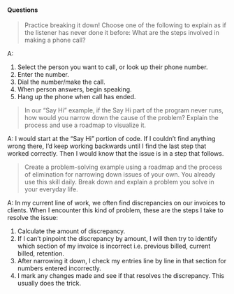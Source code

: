 
####  Questions

>  Practice breaking it down! Choose one of the following to explain as if the listener has never done it before:
What are the steps involved in making a phone call?


A:
1. Select the person you want to call, or look up their phone number.
1. Enter the number.
1. Dial the number/make the call.
1. When person answers, begin speaking.
1. Hang up the phone when call has ended.


>  In our “Say Hi” example, if the Say Hi part of the program never runs, how would you narrow down the cause of the problem? Explain the process and use a roadmap to visualize it.


A:  I would start at the “Say Hi” portion of code.  If I couldn’t find anything wrong there, I’d keep working backwards until I find the last step that worked correctly.  Then I would know that the issue is in a step that follows.


>  Create a problem-solving example using a roadmap and the process of elimination for narrowing down issues of your own. You already use this skill daily. Break down and explain a problem you solve in your everyday life.


A:    In my current line of work, we often find discrepancies on our invoices to clients.  When I encounter this kind of problem, these are the steps I take to resolve the issue:

1. Calculate the amount of discrepancy.
1. If I can’t pinpoint the discrepancy by amount, I will then try to identify which section of my invoice is incorrect i.e. previous billed, current billed, retention.
1. After narrowing it down, I check my entries line by line in that section for numbers entered incorrectly.
1. I mark any changes made and see if that resolves the discrepancy.  This usually does the trick.

